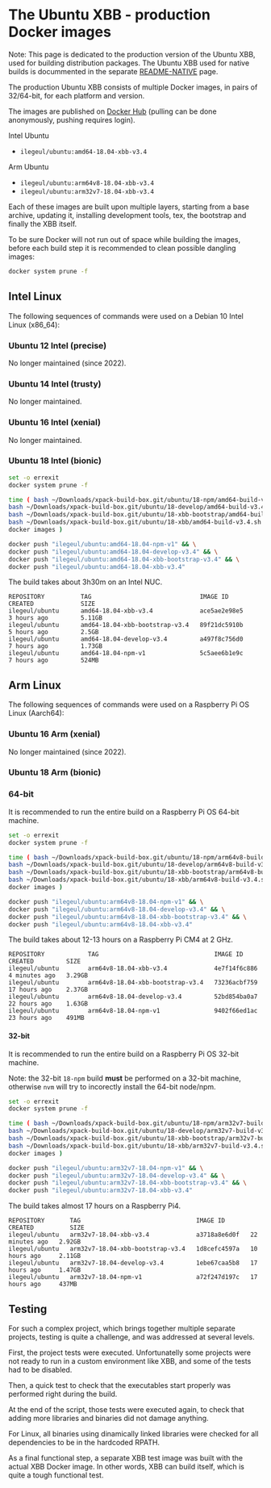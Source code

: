 # The Ubuntu XBB - production Docker images

Note: This page is dedicated to the production version of the
Ubuntu XBB, used for building distribution packages.
The Ubuntu XBB used for native builds is docummented in the
separate [README-NATIVE](README-NATIVE.md) page.

The production Ubuntu XBB consists of multiple Docker images,
in pairs of 32/64-bit, for each platform and version.

The images are published on
[Docker Hub](https://hub.docker.com/repository/docker/ilegeul/ubuntu)
(pulling can be done anonymously, pushing requires login).

Intel Ubuntu

- `ilegeul/ubuntu:amd64-18.04-xbb-v3.4`

Arm Ubuntu

- `ilegeul/ubuntu:arm64v8-18.04-xbb-v3.4`
- `ilegeul/ubuntu:arm32v7-18.04-xbb-v3.4`

Each of these images are built upon multiple layers,
starting from a base archive,
updating it, installing development tools, tex, the bootstrap and
finally the XBB itself.

To be sure Docker will not run out of space while building the images,
before each build step it is recommended
to clean possible dangling images:

```bash
docker system prune -f
```

## Intel Linux

The following sequences of commands were used on a Debian 10 Intel
Linux (x86_64):

### Ubuntu 12 Intel (precise)

No longer maintained (since 2022).

### Ubuntu 14 Intel (trusty)

No longer maintained.

### Ubuntu 16 Intel (xenial)

No longer maintained.

### Ubuntu 18 Intel (bionic)

```sh
set -o errexit
docker system prune -f

time ( bash ~/Downloads/xpack-build-box.git/ubuntu/18-npm/amd64-build-v1.sh && \
bash ~/Downloads/xpack-build-box.git/ubuntu/18-develop/amd64-build-v3.4.sh && \
bash ~/Downloads/xpack-build-box.git/ubuntu/18-xbb-bootstrap/amd64-build-v3.4.sh && \
bash ~/Downloads/xpack-build-box.git/ubuntu/18-xbb/amd64-build-v3.4.sh && \
docker images )

docker push "ilegeul/ubuntu:amd64-18.04-npm-v1" && \
docker push "ilegeul/ubuntu:amd64-18.04-develop-v3.4" && \
docker push "ilegeul/ubuntu:amd64-18.04-xbb-bootstrap-v3.4" && \
docker push "ilegeul/ubuntu:amd64-18.04-xbb-v3.4"
```

The build takes about 3h30m on an Intel NUC.

```console
REPOSITORY          TAG                              IMAGE ID            CREATED             SIZE
ilegeul/ubuntu      amd64-18.04-xbb-v3.4             ace5ae2e98e5        3 hours ago         5.11GB
ilegeul/ubuntu      amd64-18.04-xbb-bootstrap-v3.4   89f21dc5910b        5 hours ago         2.5GB
ilegeul/ubuntu      amd64-18.04-develop-v3.4         a497f8c756d0        7 hours ago         1.73GB
ilegeul/ubuntu      amd64-18.04-npm-v1               5c5aee6b1e9c        7 hours ago         524MB
```

## Arm Linux

The following sequences of commands were used on a Raspberry Pi OS
Linux (Aarch64):

### Ubuntu 16 Arm (xenial)

No longer maintained (since 2022).

### Ubuntu 18 Arm (bionic)

### 64-bit

It is recommended to run the entire build on a Raspberry Pi OS 64-bit machine.

```sh
set -o errexit
docker system prune -f

time ( bash ~/Downloads/xpack-build-box.git/ubuntu/18-npm/arm64v8-build-v1.sh && \
bash ~/Downloads/xpack-build-box.git/ubuntu/18-develop/arm64v8-build-v3.4.sh && \
bash ~/Downloads/xpack-build-box.git/ubuntu/18-xbb-bootstrap/arm64v8-build-v3.4.sh && \
bash ~/Downloads/xpack-build-box.git/ubuntu/18-xbb/arm64v8-build-v3.4.sh && \
docker images )

docker push "ilegeul/ubuntu:arm64v8-18.04-npm-v1" && \
docker push "ilegeul/ubuntu:arm64v8-18.04-develop-v3.4" && \
docker push "ilegeul/ubuntu:arm64v8-18.04-xbb-bootstrap-v3.4" && \
docker push "ilegeul/ubuntu:arm64v8-18.04-xbb-v3.4"
```

The build takes about 12-13 hours on a Raspberry Pi CM4 at 2 GHz.

```console
REPOSITORY            TAG                                IMAGE ID       CREATED         SIZE
ilegeul/ubuntu        arm64v8-18.04-xbb-v3.4             4e7f14f6c886   4 minutes ago   3.29GB
ilegeul/ubuntu        arm64v8-18.04-xbb-bootstrap-v3.4   73236acbf759   17 hours ago    2.37GB
ilegeul/ubuntu        arm64v8-18.04-develop-v3.4         52bd854ba0a7   22 hours ago    1.63GB
ilegeul/ubuntu        arm64v8-18.04-npm-v1               9402f66ed1ac   23 hours ago    491MB
```

#### 32-bit

It is recommended to run the entire build on a Raspberry Pi OS 32-bit machine.

Note: the 32-bit `18-npm` build **must** be performed on a 32-bit machine,
otherwise `nvm` will try to incorectly install the 64-bit node/npm.

```bash
set -o errexit
docker system prune -f

time ( bash ~/Downloads/xpack-build-box.git/ubuntu/18-npm/arm32v7-build-v1.sh && \
bash ~/Downloads/xpack-build-box.git/ubuntu/18-develop/arm32v7-build-v3.4.sh && \
bash ~/Downloads/xpack-build-box.git/ubuntu/18-xbb-bootstrap/arm32v7-build-v3.4.sh && \
bash ~/Downloads/xpack-build-box.git/ubuntu/18-xbb/arm32v7-build-v3.4.sh && \
docker images )

docker push "ilegeul/ubuntu:arm32v7-18.04-npm-v1" && \
docker push "ilegeul/ubuntu:arm32v7-18.04-develop-v3.4" && \
docker push "ilegeul/ubuntu:arm32v7-18.04-xbb-bootstrap-v3.4" && \
docker push "ilegeul/ubuntu:arm32v7-18.04-xbb-v3.4"
```

The build takes almost 17 hours on a Raspberry Pi4.

```console
REPOSITORY       TAG                                IMAGE ID       CREATED          SIZE
ilegeul/ubuntu   arm32v7-18.04-xbb-v3.4             a3718a8e6d0f   22 minutes ago   2.92GB
ilegeul/ubuntu   arm32v7-18.04-xbb-bootstrap-v3.4   1d8cefc4597a   10 hours ago     2.11GB
ilegeul/ubuntu   arm32v7-18.04-develop-v3.4         1ebe67caa5b8   17 hours ago     1.47GB
ilegeul/ubuntu   arm32v7-18.04-npm-v1               a72f247d197c   17 hours ago     437MB
```

## Testing

For such a complex project, which brings together multiple separate
projects, testing is quite a challenge, and was addressed at several
levels.

First, the project tests were executed. Unfortunatelly some projects
were not ready to run in a custom environment like XBB, and some of
the tests had to be disabled.

Then, a quick test to check that the executables start properly was
performed right during the build.

At the end of the script, those tests were executed again, to check
that adding more libraries and binaries did not damage anything.

For Linux, all binaries using dinamically linked libraries were
checked for all dependencies to be in the hardcoded RPATH.

As a final functional step, a separate XBB test image was built
with the actual XBB Docker image. In other words, XBB can build
itself, which is quite a tough functional test.
